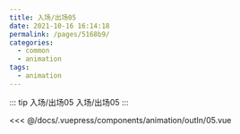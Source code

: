 ```yaml
---
title: 入场/出场05
date: 2021-10-16 16:14:18
permalink: /pages/5168b9/
categories:
  - common
  - animation
tags:
  - animation
---
```


::: tip 入场/出场05
入场/出场05
:::

<InitDemoBlock>
  <div>
    <animation-outIn-05/>
  </div>
</InitDemoBlock>

<<< @/docs/.vuepress/components/animation/outIn/05.vue